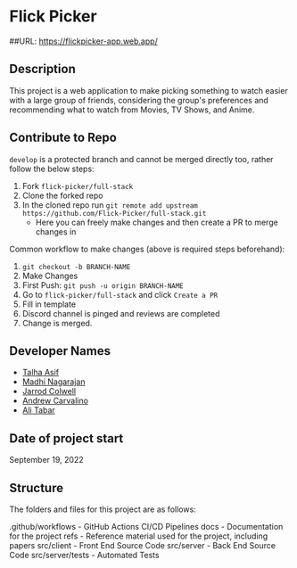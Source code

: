 # Flick Picker
##URL: https://flickpicker-app.web.app/

## Description 
This project is a web application to make picking something to watch easier with a large group of friends, considering the group's preferences and recommending what to watch from Movies, TV Shows, and Anime.

## Contribute to Repo
`develop` is a protected branch and cannot be merged directly too, rather follow the below steps:
1. Fork `flick-picker/full-stack`
2. Clone the forked repo
3. In the cloned repo run `git remote add upstream https://github.com/Flick-Picker/full-stack.git`
   - Here you can freely make changes and then create a PR to merge changes in

Common workflow to make changes (above is required steps beforehand):
1. `git checkout -b BRANCH-NAME`
2. Make Changes
3. First Push: `git push -u origin BRANCH-NAME`
4. Go to `flick-picker/full-stack` and click `Create a PR`
5. Fill in template
6. Discord channel is pinged and reviews are completed
7. Change is merged.

## Developer Names
- [Talha Asif](https://github.com/TAsif)
- [Madhi Nagarajan](https://github.com/madhi-naga)
- [Jarrod Colwell](https://github.com/JarrodColwell)
- [Andrew Carvalino](https://github.com/acarvalino)
- [Ali Tabar](https://github.com/ali-tab)

## Date of project start
September 19, 2022

## Structure
The folders and files for this project are as follows:

.github/workflows - GitHub Actions CI/CD Pipelines
docs - Documentation for the project
refs - Reference material used for the project, including papers
src/client - Front End Source Code
src/server - Back End Source Code
src/server/tests - Automated Tests
